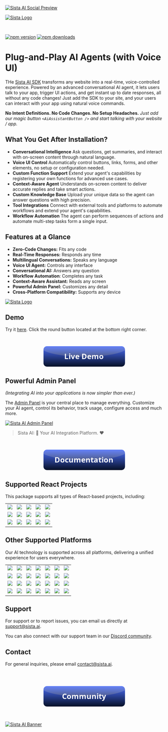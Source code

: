 
[![Sista AI Social Preview](https://smart.sista.ai/images/art/sista-ai-voicebot-large.png)](https://smart.sista.ai/?utm_source=github_repo&utm_medium=main_social_preview&utm_campaign=react_sdk_readme)

[![Sista Logo](https://smart.sista.ai/images/logo/sista-ai-logo-smart-agents.png)](https://smart.sista.ai/?utm_source=github_repo&utm_medium=big_logo&utm_campaign=react_sdk_readme)

<br/>

[![npm version](https://img.shields.io/npm/v/@sista/ai-assistant-react.svg)](https://www.npmjs.com/package/@sista/ai-assistant-react)
[![npm downloads](https://img.shields.io/npm/dm/@sista/ai-assistant-react.svg)](https://www.npmjs.com/package/@sista/ai-assistant-react)

# Plug-and-Play AI Agents (with Voice UI)

THe [Sista AI SDK](https://smart.sista.ai/?utm_source=sista_docs&utm_medium=docs_text&utm_campaign=what_is_sista) transforms any website into a real-time, voice-controlled experience. Powered by an advanced conversational AI agent, it lets users talk to your app, trigger UI actions, and get instant up to date responses, all without any code changes! Just add the SDK to your site, and your users can interact with your app using natural voice commands.

**No Intent Definitions. No Code Changes. No Setup Headaches.** _Just add our magic button `<AiAssistantButton />` and start talking with your website / app._


## What You Get After Installation?

- **Conversational Intelligence**
  Ask questions, get summaries, and interact with on-screen content through natural language.
- **Voice UI Control**
  Automatically control buttons, links, forms, and other elements, no setup or configuration needed.
- **Custom Function Support**
  Extend your agent's capabilities by registering your own functions for advanced use cases.
- **Context-Aware Agent**
  Understands on-screen content to deliver accurate replies and take smart actions.
- **Custom Knowledge Base**
  Upload your unique data so the agent can answer questions with high precision.
- **Tool Integrations**
  Connect with external tools and platforms to automate workflows and extend your agent's capabilities.
- **Workflow Automation**
  The agent can perform sequences of actions and automate multi-step tasks form a single input.

## Features at a Glance

- **Zero-Code Changes:** Fits any code
- **Real-Time Responses:** Responds any time
- **Multilingual Conversations:** Speaks any language
- **Voice UI Agent:** Controls any interface
- **Conversational AI:** Answers any question
- **Workflow Automation**: Completes any task
- **Context-Aware Assistant:** Reads any screen
- **Powerful Admin Panel:** Customizes any detail
- **Cross-Platform Compatibility:** Supports any device

<a href="https://smart.sista.ai/?utm_source=github_repo&utm_medium=small_logo&utm_campaign=react_sdk_readme">
    <img src="https://smart.sista.ai/images/logo/sista-ai-icon.png" alt="Sista Logo" width="130"/>
</a>

## Demo

Try it [here](https://smart.sista.ai/?utm_source=github_repo&utm_medium=demo_button&utm_campaign=react_sdk_readme). Click the round button located at the bottom right corner.

<br/>

<p align="center">
 <a href="https://smart.sista.ai/?utm_source=github_repo&utm_medium=demo_button&utm_campaign=react_sdk_readme">
    <img src="./assets/button_demo.png" alt="Sista AI Demo"/>
 </a>
</p>

## Powerful Admin Panel

_(Integrating AI into your applications is now simpler than ever.)_

The [Admin Panel](https://admin.sista.ai/applications) is your central place to manage everything.
Customize your AI agent, control its behavior, track usage, configure access and much more.

[![Sista AI Admin Panel](https://smart.sista.ai/images/sista/sista-admin-dark.png)](https://smart.sista.ai/?utm_source=github_repo&utm_medium=admin_panel_screenshot&utm_campaign=react_sdk_readme)

> Sista AI: 🤖 Your AI Integration Platform. ❤️

<br>

<p align="center">
 <a href="https://docs.sista.ai/learn/install_sdk">
    <img src="./assets/button_documentation.png" alt="Sista AI Docs"/>
 </a>
</p>

## Supported React Projects

This package supports all types of React-based projects, including:

|                                                                                                      |                                                                                                           |                                                                                                      |                                                                                                     |                                                                                                      |
| :--------------------------------------------------------------------------------------------------: | :-------------------------------------------------------------------------------------------------------: | :--------------------------------------------------------------------------------------------------: | :-------------------------------------------------------------------------------------------------: | :--------------------------------------------------------------------------------------------------: |
|   [<img src="https://smart.sista.ai/images/integrations/sdks/REACT.svg" width="100px">](https://github.com/facebook/react)   |   [<img src="https://smart.sista.ai/images/integrations/sdks/NEXT.svg" width="100px">](https://github.com/vercel/next.js)   |   [<img src="https://smart.sista.ai/images/integrations/sdks/ELECTRON.svg" width="100px">](https://github.com/electron/electron)    |  [<img src="https://smart.sista.ai/images/integrations/sdks/GATSBY.svg" width="100px">](https://github.com/gatsbyjs/gatsby)  | [<img src="https://smart.sista.ai/images/integrations/sdks/METEOR.svg" width="100px">](https://github.com/meteor/meteor) |
|  [<img src="https://smart.sista.ai/images/integrations/sdks/REMIX.svg" width="100px">](https://github.com/remix-run/remix) |  [<img src="https://smart.sista.ai/images/integrations/sdks/REDWOODJS.svg" width="100px">](https://github.com/redwoodjs/redwood) |   [<img src="https://smart.sista.ai/images/integrations/sdks/EXPO.svg" width="100px">](https://github.com/expo/expo)    |  [<img src="https://smart.sista.ai/images/integrations/sdks/BLITZJS.svg" width="100px">](https://github.com/blitz-js/blitz)  | [<img src="https://smart.sista.ai/images/integrations/sdks/REACT-NATIVE.svg" width="100px">](https://github.com/facebook/react-native) |
|  [<img src="https://smart.sista.ai/images/integrations/sdks/DOCUSAURUS.svg" width="100px">](https://github.com/facebook/docusaurus) |  [<img src="https://smart.sista.ai/images/integrations/sdks/REFINE.svg" width="100px">](https://github.com/refinedev/refine) |   [<img src="https://smart.sista.ai/images/integrations/sdks/PLASMIC.svg" width="100px">](https://github.com/plasmicapp/plasmic)    |  [<img src="https://smart.sista.ai/images/integrations/sdks/PAYLOADCMS.svg" width="100px">](https://github.com/payloadcms/payload)  | [<img src="https://smart.sista.ai/images/integrations/sdks/BUILDERIO.svg" width="100px">](https://github.com/BuilderIO/builder) |

## Other Supported Platforms

Our AI technology is supported across all platforms, delivering a unified experience for users everywhere.

|                                                                                                      |                                                                                                           |                                                                                                      |                                                                                                     |                                                                                                      |                                                                                                      |                                                                                                      |
| :--------------------------------------------------------------------------------------------------: | :-------------------------------------------------------------------------------------------------------: | :--------------------------------------------------------------------------------------------------: | :-------------------------------------------------------------------------------------------------: | :--------------------------------------------------------------------------------------------------: | :--------------------------------------------------------------------------------------------------: | :--------------------------------------------------------------------------------------------------: |
|   [<img src="https://smart.sista.ai/images/integrations/sdks/VUE.svg" width="100px">](https://github.com/vuejs/vue)    |  [<img src="https://smart.sista.ai/images/integrations/sdks/IOS.svg" width="100px">](https://developer.apple.com/ios/)  | [<img src="https://smart.sista.ai/images/integrations/sdks/ANDROID.svg" width="100px">](https://github.com/android)   | [<img src="https://smart.sista.ai/images/integrations/sdks/DART.svg" width="100px">](https://github.com/dart-lang/sdk)     |   [<img src="https://smart.sista.ai/images/integrations/sdks/JS.svg" width="100px">](https://github.com/tc39)    |  [<img src="https://smart.sista.ai/images/integrations/sdks/EMBER.svg" width="100px">](https://github.com/emberjs/ember.js)   | [<img src="https://smart.sista.ai/images/integrations/sdks/SVELTE.svg" width="100px">](https://github.com/sveltejs/svelte) |
| [<img src="https://smart.sista.ai/images/integrations/sdks/IONIC.svg" width="100px">](https://github.com/ionic-team/ionic-framework) |   [<img src="https://smart.sista.ai/images/integrations/sdks/CORDOVA.svg" width="100px">](https://github.com/apache/cordova)   | [<img src="https://smart.sista.ai/images/integrations/sdks/FLUTTER.svg" width="100px">](https://github.com/flutter/flutter) | [<img src="https://smart.sista.ai/images/integrations/sdks/MAUI.svg" width="100px">](https://github.com/dotnet/maui) |  [<img src="https://smart.sista.ai/images/integrations/sdks/XAMARIN.svg" width="100px">](https://github.com/xamarin) | [<img src="https://smart.sista.ai/images/integrations/sdks/ANGULAR.svg" width="100px">](https://github.com/angular/angular)  |   [<img src="https://smart.sista.ai/images/integrations/sdks/ASTRO.svg" width="100px">](https://github.com/withastro/astro)  |
| [<img src="https://smart.sista.ai/images/integrations/platforms/SHOPIFY.svg" width="100px">](https://www.shopify.com/) | [<img src="https://smart.sista.ai/images/integrations/platforms/WORDPRESS.svg" width="100px">](https://wordpress.org/) | [<img src="https://smart.sista.ai/images/integrations/platforms/DRUPAL.svg" width="100px">](https://www.drupal.org/) | [<img src="https://smart.sista.ai/images/integrations/platforms/MAGENTO.svg" width="100px">](https://magento.com/) | [<img src="https://smart.sista.ai/images/integrations/platforms/WOOCOMMERCE.svg" width="100px">](https://woocommerce.com/) | [<img src="https://smart.sista.ai/images/integrations/platforms/WIX.svg" width="100px">](https://www.wix.com/) | [<img src="https://smart.sista.ai/images/integrations/platforms/WEELBY.svg" width="100px">](https://www.weebly.com/) |
| [<img src="https://smart.sista.ai/images/integrations/platforms/JOOMLA.svg" width="100px">](https://www.joomla.org/) | [<img src="https://smart.sista.ai/images/integrations/platforms/WEBFLOW.svg" width="100px">](https://webflow.com/) | [<img src="https://smart.sista.ai/images/integrations/platforms/SQUARESPACE.svg" width="100px">](https://www.squarespace.com/) | [<img src="https://smart.sista.ai/images/integrations/platforms/ETSY.svg" width="100px">](https://www.etsy.com/) | [<img src="https://smart.sista.ai/images/integrations/platforms/MOODLE.svg" width="100px">](https://moodle.org/) | [<img src="https://smart.sista.ai/images/integrations/sdks/UNITY.svg" width="100px">](https://unity.com/) | [<img src="https://smart.sista.ai/images/integrations/sdks/UNREAL-ENGINE.svg" width="100px">](https://www.unrealengine.com/) |

## Support

For support or to report issues, you can email us directly at [support@sista.ai](mailto:support@sista.ai).

You can also connect with our support team in our [Discord community](https://www.sista.ai/support.html).

## Contact

For general inquiries, please email [contact@sista.ai](mailto:contact@sista.ai).


<br/>
<br/>

<p align="center">
 <a href="https://www.sista.ai/support.html">
    <img src="./assets/button_community.png" alt="Sista AI Community"/>
 </a>
</p>

<br/>

[![Sista AI Banner](https://smart.sista.ai/images/art/sista-ai-banner-1.png)](https://smart.sista.ai/?utm_source=github_repo&utm_medium=main_banner&utm_campaign=react_sdk_readme)

